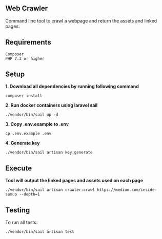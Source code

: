## Web Crawler

Command line tool to crawl a webpage and return the assets and linked pages.

## Requirements
```
Composer
PHP 7.3 or higher
```

## Setup
**1. Download all dependencies by running following command**
```
composer install
```
**2. Run docker containers using laravel sail**
```
./vendor/bin/sail up -d
```
**3. Copy .env.example to .env**
```
cp .env.example .env
```
**4. Generate key**
```
./vendor/bin/sail artisan key:generate
```



## Execute
**Tool will output the linked pages and assets used on each page**

```
./vendor/bin/sail artisan crawler:crawl https://medium.com/inside-sumup --depth=1
```

## Testing 

To run all tests:

```
./vendor/bin/sail artisan test 
```
